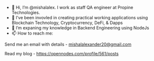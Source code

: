 - 👋 Hi, I’m @mishalalex. I work as staff QA engineer at Propine Technologies.
- 👀 I’ve been invovled in creating practical working applications using Blockchain Technology, Cryptocurrency, DeFi, & Dapps 
- 🌱 I’m expaning my knowledge in Backend Engineering using NodeJs
- 📫 How to reach me:

Send me an email with details - mishalalexander20@gmail.com

Read my blog - https://opennodes.com/profile/561/posts

<!---
mishalalex/mishalalex is a ✨ special ✨ repository because its `README.md` (this file) appears on your GitHub profile.
You can click the Preview link to take a look at your changes.
--->
